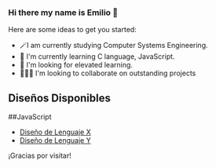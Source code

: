 ### Hi there my name is Emilio 👋

<!--
**EmilioRivFa/EmilioRivFa** is a ✨ _special_ ✨ repository because its `README.md` (this file) appears on your GitHub profile.

-->

Here are some ideas to get you started:

- 🪄I am currently studying Computer Systems Engineering.
- 🌱 I'm currently learning C language, JavaScript.
- 🚀 I'm looking for elevated learning.
- 👨🏻‍💻 I'm looking to collaborate on outstanding projects


 ## Diseños Disponibles
 ##JavaScript
- [Diseño de Lenguaje X](designs/lenguaje-x.pdf)
- [Diseño de Lenguaje Y](designs/lenguaje-y.png)

¡Gracias por visitar!
